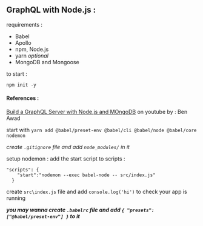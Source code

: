 ## GraphQL with Node.js : 

requirements : 
- Babel
- Apollo
- npm, Node.js
- yarn *optional*
- MongoDB and Mongoose

to start : 

`npm init -y`




#### References : 
[Build a GraphQL Server with Node.js and MOngoDB](https://www.youtube.com/watch?v=YFkJGEefgU8) on youtube by : Ben Awad

start with `yarn add @babel/preset-env @babel/cli @babel/node @babel/core nodemon`

_create `.gitignore` file and add `node_modules/` in it_

setup nodemon :
add the start script to scripts : 
```
"scripts": {
    "start":"nodemon --exec babel-node -- src/index.js"
  }
```

create `src\index.js` file and add `console.log('hi')` to check your app is running

___you may wanna create `.babelrc` file and add ```{
  "presets": ["@babel/preset-env"]
}``` to it___